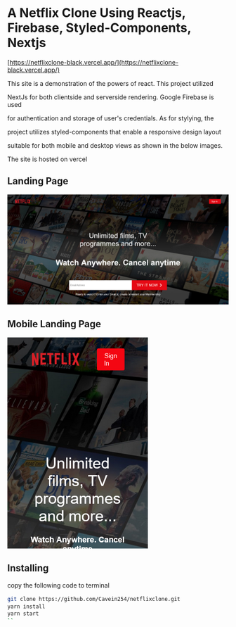 # A Netflix Clone Using Reactjs, Firebase, Styled-Components, Nextjs
[https://netflixclone-black.vercel.app/](https://netflixclone-black.vercel.app/)

This site is a demonstration of the powers of react. This project utilized

NextJs for both clientside and serverside rendering. Google Firebase is used

for authentication and storage of user's credentials. As for stylying, the 

project utilizes styled-components that enable a responsive design layout

suitable for both mobile and desktop views as shown in the below images. 

The site is hosted on vercel

## Landing Page
![Landing Page](./src/imgs/full1.png?raw=true "Landing Page")

## Mobile Landing Page

![Landing Page](./src/imgs/mobile_one.png?raw=true "Title")

## Installing
copy the following code to terminal

```bash
git clone https://github.com/Cavein254/netflixclone.git
yarn install
yarn start
``
